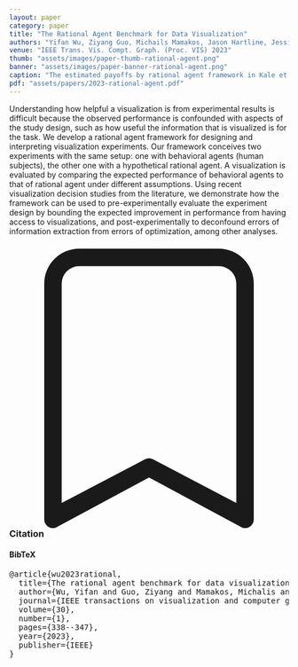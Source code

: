 ```yaml
---
layout: paper
category: paper
title: "The Rational Agent Benchmark for Data Visualization"
authors: "Yifan Wu, Ziyang Guo, Michails Mamakos, Jason Hartline, Jessica Hullman"
venue: "IEEE Trans. Vis. Compt. Graph. (Proc. VIS) 2023"
thumb: "assets/images/paper-thumb-rational-agent.png"
banner: "assets/images/paper-banner-rational-agent.png"
caption: "The estimated payoffs by rational agent framework in Kale et al. for 100 simulated experiments in which behavioral agents make decisions (behavioral decision score, green) and report PoS judgments (PoS raw score, purple, and adjusted calibrated PoS score,orange) by visualization condition with means added and without. The rational agent benchmark and the rational agent baseline are shown as dotted lines."
pdf: "assets/papers/2023-rational-agent.pdf"
---
```


<!-- abstract -->

Understanding how helpful a visualization is from experimental results is difficult because the observed performance is confounded with aspects of the study design, such as how useful the information that is visualized is for the task. We develop a rational agent framework for designing and interpreting visualization experiments. Our framework conceives two experiments with the same setup: one with behavioral agents (human subjects), the other one with a hypothetical rational agent. A visualization is evaluated by comparing the expected performance of behavioral agents to that of rational agent under different assumptions. Using recent visualization decision studies from the literature, we demonstrate how the framework can be used to pre-experimentally evaluate the experiment design by bounding the expected improvement in performance from having access to visualizations, and post-experimentally to deconfound errors of information extraction from errors of optimization, among other analyses.

<h3><svg xmlns="http://www.w3.org/2000/svg" fill="currentColor" class="bi bi-bookmark" viewBox="0 0 16 16">
  <path d="M2 2a2 2 0 0 1 2-2h8a2 2 0 0 1 2 2v13.5a.5.5 0 0 1-.777.416L8 13.101l-5.223 2.815A.5.5 0 0 1 2 15.5V2zm2-1a1 1 0 0 0-1 1v12.566l4.723-2.482a.5.5 0 0 1 .554 0L13 14.566V2a1 1 0 0 0-1-1H4z"/>
</svg> Citation</h3>
<div class="bibtex">
<!-- bibtex -->
<h4>BibTeX</h4>
<pre>
@article{wu2023rational,
  title={The rational agent benchmark for data visualization},
  author={Wu, Yifan and Guo, Ziyang and Mamakos, Michalis and Hartline, Jason and Hullman, Jessica},
  journal={IEEE transactions on visualization and computer graphics},
  volume={30},
  number={1},
  pages={338--347},
  year={2023},
  publisher={IEEE}
}
</pre>
</div>
